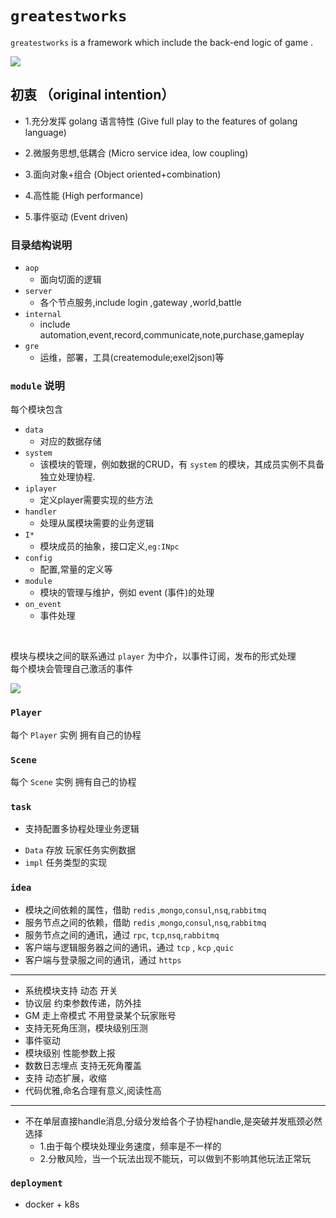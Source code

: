 # `greatestworks`

 `greatestworks` is a  framework which include  the back-end logic of game . 



![](frame.png)

## 初衷 （original intention）

* 1.充分发挥 golang 语言特性 (Give full play to the features of golang language)

* 2.微服务思想,低耦合 (Micro service idea, low coupling)

* 3.面向对象+组合 (Object oriented+combination)

* 4.高性能 (High performance)

* 5.事件驱动 (Event driven)


### 目录结构说明
* `aop`
  - 面向切面的逻辑
* `server`
  - 各个节点服务,include login ,gateway ,world,battle
* `internal`
  - include automation,event,record,communicate,note,purchase,gameplay 
* `gre`
  - 运维，部署，工具(createmodule;exel2json)等

### `module` 说明

每个模块包含
* `data`
  - 对应的数据存储
* `system`
  - 该模块的管理，例如数据的CRUD，有 `system` 的模块，其成员实例不具备 独立处理协程.
* `iplayer`
  - 定义player需要实现的些方法
* `handler`
  - 处理从属模块需要的业务逻辑
* `I*`
  - 模块成员的抽象，接口定义,`eg:INpc`
* `config`
  - 配置,常量的定义等
* `module`
  - 模块的管理与维护，例如 event (事件)的处理
* `on_event`
  - 事件处理
<br>

模块与模块之间的联系通过 `player` 为中介，以事件订阅，发布的形式处理 <br>
每个模块会管理自己激活的事件

![](module.drawio.png)
### `Player`

 每个 `Player` 实例 拥有自己的协程

### `Scene`

 每个 `Scene` 实例 拥有自己的协程

### `task`
  * 支持配置多协程处理业务逻辑
  - `Data` 存放 玩家任务实例数据
  - `impl` 任务类型的实现
### `idea` 

  * 模块之间依赖的属性，借助 `redis` ,`mongo`,`consul`,`nsq`,`rabbitmq`
  * 服务节点之间的依赖，借助 `redis` ,`mongo`,`consul`,`nsq`,`rabbitmq` 
  * 服务节点之间的通讯，通过 `rpc`, `tcp`,`nsq`,`rabbitmq`
  * 客户端与逻辑服务器之间的通讯，通过  `tcp` , `kcp` ,`quic` 
  * 客户端与登录服之间的通讯，通过 `https`
---------------------------------------------------------------------
  * 系统模块支持 动态 开关
  * 协议层 约束参数传递，防外挂
  * GM 走上帝模式 不用登录某个玩家账号
  * 支持无死角压测，模块级别压测
  * 事件驱动
  * 模块级别 性能参数上报
  * 数数日志埋点 支持无死角覆盖
  * 支持 动态扩展，收缩
  * 代码优雅,命名合理有意义,阅读性高
----------------------------------------------------------------------
  * 不在单层直接handle消息,分级分发给各个子协程handle,是突破并发瓶颈必然选择<br>
    - 1.由于每个模块处理业务速度，频率是不一样的
    - 2.分散风险，当一个玩法出现不能玩，可以做到不影响其他玩法正常玩


### `deployment`
 
  * docker + k8s
  